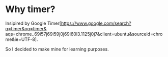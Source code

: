 
# Why timer?

Insipired by Google Timer[https://www.google.com/search?q=timer&oq=timer&
aqs=chrome..69i57j69i59j0j69i60l3.1125j0j7&client=ubuntu&sourceid=chrome&ie=UTF-8].


So I decided to make mine for learning purposes.
